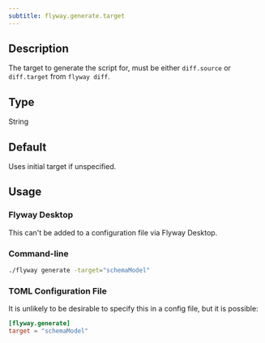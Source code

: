 ```yaml
---
subtitle: flyway.generate.target
---
```


## Description

The target to generate the script for, must be either `diff.source` or `diff.target` from `flyway diff`.

## Type

String

## Default

Uses initial target if unspecified.

## Usage

### Flyway Desktop

This can't be added to a configuration file via Flyway Desktop.

### Command-line

```bash
./flyway generate -target="schemaModel"
```

### TOML Configuration File

It is unlikely to be desirable to specify this in a config file, but it is possible:

```toml
[flyway.generate]
target = "schemaModel"
```
